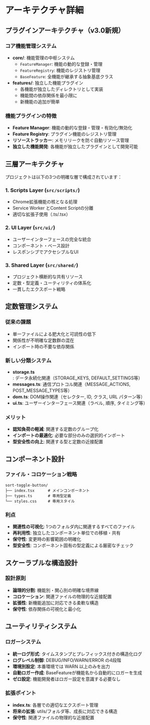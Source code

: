 # アーキテクチャ詳細

## プラグインアーキテクチャ（v3.0新規）

### コア機能管理システム
- **core/**: 機能管理の中枢システム
  - `FeatureManager`: 機能の動的な登録・管理
  - `FeatureRegistry`: 機能のレジストリ管理
  - `BaseFeature`: 全機能が継承する抽象基底クラス
- **features/**: 独立した機能プラグイン
  - 各機能が独立したディレクトリとして実装
  - 機能間の依存関係を最小限に
  - 新機能の追加が簡単

### 機能プラグインの特徴
- **Feature Manager**: 機能の動的な登録・管理・有効化/無効化
- **Feature Registry**: プラグイン機能のレジストリ管理
- **リソーストラッカー**: メモリリークを防ぐ自動リソース管理
- **独立した機能開発**: 各機能が独立したプラグインとして開発可能

## 三層アーキテクチャ

プロジェクトは以下の3つの明確な層で構成されています：

### 1. Scripts Layer (`src/scripts/`)
- Chrome拡張機能の核となる処理
- Service Worker とContent Scriptの分離
- 適切な拡張子使用（.ts/.tsx）

### 2. UI Layer (`src/ui/`)
- ユーザーインターフェースの完全な統合
- コンポーネント・ベース設計
- レスポンシブでアクセシブルなUI

### 3. Shared Layer (`src/shared/`)
- プロジェクト横断的な共有リソース
- 定数・型定義・ユーティリティの体系化
- 一貫したエクスポート戦略

## 定数管理システム

### 従来の課題
- 単一ファイルによる肥大化と可読性の低下
- 関係性が不明確な定数群の混在
- インポート時の不要な依存関係

### 新しい分類システム
- **storage.ts**: データ永続化関連（STORAGE_KEYS, DEFAULT_SETTINGS等）
- **messages.ts**: 通信プロトコル関連（MESSAGE_ACTIONS, POST_MESSAGE_TYPES等）
- **dom.ts**: DOM操作関連（セレクター, ID, クラス, URL パターン等）
- **ui.ts**: ユーザーインターフェース関連（ラベル, 順序, タイミング等）

### メリット
- **認知負荷の軽減**: 関連する定数のグループ化
- **インポートの最適化**: 必要な部分のみの選択的インポート
- **型安全性の向上**: 関連する型と定数の近接配置

## コンポーネント設計

### ファイル・コロケーション戦略
```
sort-toggle-button/
├── index.tsx      # メインコンポーネント
├── types.ts       # 専用型定義
└── styles.css     # 専用スタイル
```

### 利点
- **関連性の可視化**: 1つのフォルダ内に関連するすべてのファイル
- **再利用性**: 独立したコンポーネント単位での移植・共有
- **保守性**: 変更時の影響範囲の明確化
- **型安全性**: コンポーネント固有の型定義による厳密なチェック

## スケーラブルな構造設計

### 設計原則
- **論理的分割**: 機能別・関心別の明確な境界線
- **コロケーション**: 関連ファイルの物理的な近接配置
- **拡張性**: 新機能追加に対応できる柔軟な構造
- **保守性**: 依存関係の可視化と最小化

## ユーティリティシステム

### ロガーシステム
- **統一ログ形式**: タイムスタンプとプレフィックス付きの構造化ログ
- **ログレベル制御**: DEBUG/INFO/WARN/ERROR の4段階
- **環境別設定**: 本番環境では WARN 以上のみを出力
- **自動ロガー作成**: BaseFeatureが機能名から自動的にロガーを生成
- **ゼロ設定**: 機能開発者はロガー設定を意識する必要なし

### 拡張ポイント
- **index.ts**: 各層での適切なエクスポート管理
- **将来の拡張**: utils/フォルダ等、成長に対応できる構造
- **保守性**: 関連ファイルの物理的な近接配置